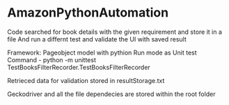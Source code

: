 # AmazonPythonAutomation

Code searched for book details with the given requirement and store it in a file
And run a differnt test and validate the UI with saved result

Framework: Pageobject model with pythion
Run mode as Unit test
Command - python -m unittest TestBooksFilterRecorder.TestBooksFilterRecorder 

Retrieced data for validation stored in resultStorage.txt

Geckodriver and all the file dependecies are stored within the root folder
